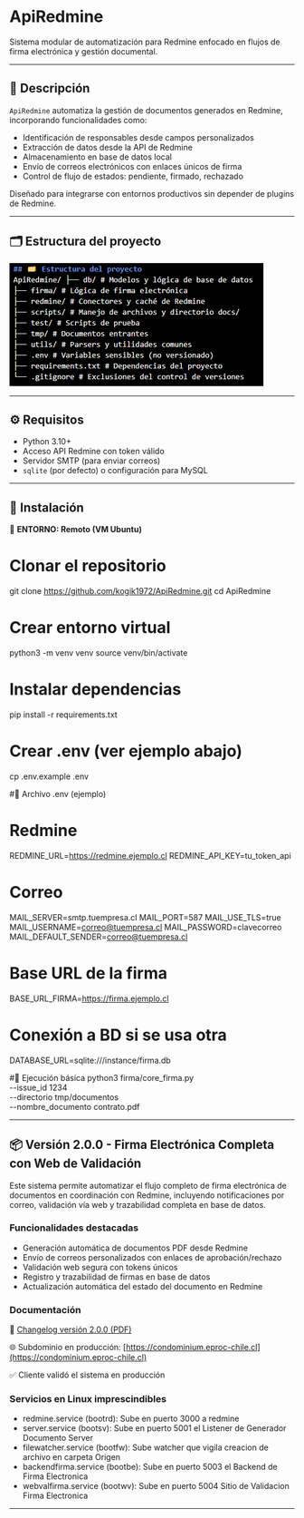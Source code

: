 
# ApiRedmine
Sistema modular de automatización para Redmine enfocado en flujos de firma electrónica y gestión documental.

---

## 🧩 Descripción
`ApiRedmine` automatiza la gestión de documentos generados en Redmine, incorporando funcionalidades como:

- Identificación de responsables desde campos personalizados
- Extracción de datos desde la API de Redmine
- Almacenamiento en base de datos local
- Envío de correos electrónicos con enlaces únicos de firma
- Control de flujo de estados: pendiente, firmado, rechazado

Diseñado para integrarse con entornos productivos sin depender de plugins de Redmine.

---

## 🗂️ Estructura del proyecto

![Estructura del proyecto](assets/estructura.png)

---

## ⚙️ Requisitos

- Python 3.10+
- Acceso API Redmine con token válido
- Servidor SMTP (para enviar correos)
- `sqlite` (por defecto) o configuración para MySQL

---

## 🚀 Instalación

📍 **ENTORNO: Remoto (VM Ubuntu)**
# Clonar el repositorio
git clone https://github.com/kogik1972/ApiRedmine.git
cd ApiRedmine

# Crear entorno virtual
python3 -m venv venv
source venv/bin/activate

# Instalar dependencias
pip install -r requirements.txt

# Crear .env (ver ejemplo abajo)
cp .env.example .env

#🔐 Archivo .env (ejemplo)
# Redmine
REDMINE_URL=https://redmine.ejemplo.cl
REDMINE_API_KEY=tu_token_api

# Correo
MAIL_SERVER=smtp.tuempresa.cl
MAIL_PORT=587
MAIL_USE_TLS=true
MAIL_USERNAME=correo@tuempresa.cl
MAIL_PASSWORD=clavecorreo
MAIL_DEFAULT_SENDER=correo@tuempresa.cl

# Base URL de la firma
BASE_URL_FIRMA=https://firma.ejemplo.cl

# Conexión a BD si se usa otra
DATABASE_URL=sqlite:///instance/firma.db

#📄 Ejecución básica
python3 firma/core_firma.py \
  --issue_id 1234 \
  --directorio tmp/documentos \
  --nombre_documento contrato.pdf

---

## 📦 Versión 2.0.0 - Firma Electrónica Completa con Web de Validación

Este sistema permite automatizar el flujo completo de firma electrónica de documentos en coordinación con Redmine, incluyendo notificaciones por correo, validación vía web y trazabilidad completa en base de datos.

### Funcionalidades destacadas

- Generación automática de documentos PDF desde Redmine
- Envío de correos personalizados con enlaces de aprobación/rechazo
- Validación web segura con tokens únicos
- Registro y trazabilidad de firmas en base de datos
- Actualización automática del estado del documento en Redmine

### Documentación

📄 [Changelog versión 2.0.0 (PDF)](CHANGELOG_v2.0.0_FirmaElectronica.pdf)

🌐 Subdominio en producción: [https://condominium.eproc-chile.cl](https://condominium.eproc-chile.cl)

✅ Cliente validó el sistema en producción

### Servicios en Linux imprescindibles
- redmine.service (bootrd): Sube en puerto 3000 a redmine
- server.service (bootsv): Sube en puerto 5001 el Listener de Generador Documento Server
- filewatcher.service (bootfw): Sube watcher que vigila creacion de archivo en carpeta Origen
- backendfirma.service (bootbe): Sube en puerto 5003 el Backend de Firma Electronica
- webvalfirma.service (bootwv): Sube en puerto 5004 Sitio de Validacion Firma Electronica
---
